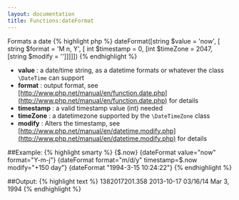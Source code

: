 ```yaml
---
layout: documentation
title: Functions:dateFormat
---
```


Formats a date
{% highlight php %}
dateFormat([string $value = 'now', [ string $format = 'M n, Y', [ int $timestamp = 0, [int $timeZone = 2047, [string $modify = '']]]]]) 
{% endhighlight %}

* **value** : a date/time string, as a datetime formats or whatever the class `\DateTime` can support
* **format** : output format, see [http://www.php.net/manual/en/function.date.php](http://www.php.net/manual/en/function.date.php) for details
* **timestamp** : a valid timestamp value (int) needed
* **timeZone** : a datetimezone supported by the `\DateTimeZone` class
* **modify** : Alters the timestamp, see [http://www.php.net/manual/en/datetime.modify.php](http://www.php.net/manual/en/datetime.modify.php) for details

##Example:
{% highlight smarty %}
{$.now}
{dateFormat value="now" format="Y-m-j"}
{dateFormat format="m/d/y" timestamp=$.now modify="+150 day"}
{dateFormat "1994-3-15 10:24:22"}
{% endhighlight %}

##Output:
{% highlight text %}
1382017201.358
2013-10-17
03/16/14
Mar 3, 1994
{% endhighlight %}